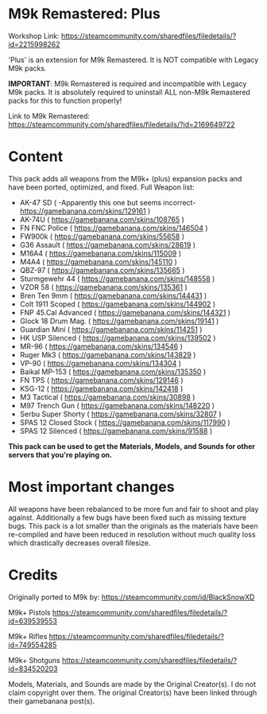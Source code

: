# M9k Remastered: Plus

Workshop Link: https://steamcommunity.com/sharedfiles/filedetails/?id=2215998262

'Plus' is an extension for M9k Remastered. It is NOT compatible with Legacy M9k packs.

**IMPORTANT**: M9k Remastered is required and incompatible with Legacy M9k packs. It is absolutely required to uninstall ALL non-M9k Remastered packs for this to function properly!

Link to M9k Remastered: https://steamcommunity.com/sharedfiles/filedetails/?id=2169649722

# Content

This pack adds all weapons from the M9k+ (plus) expansion packs and have been ported, optimized, and fixed.
Full Weapon list:
- AK-47 SD ( -Apparently this one but seems incorrect- https://gamebanana.com/skins/129161 )
- AK-74U ( https://gamebanana.com/skins/108765 )
- FN FNC Police ( https://gamebanana.com/skins/146504 )
- FW900k ( https://gamebanana.com/skins/55658 )
- G36 Assault ( https://gamebanana.com/skins/28619 )
- M16A4 ( https://gamebanana.com/skins/115009 )
- M4A4 ( https://gamebanana.com/skins/145110 )
- QBZ-97 ( https://gamebanana.com/skins/135665 )
- Sturmgewehr 44 ( https://gamebanana.com/skins/148558 )
- VZOR 58 ( https://gamebanana.com/skins/135361 )
- Bren Ten 9mm ( https://gamebanana.com/skins/144431 )
- Colt 1911 Scoped ( https://gamebanana.com/skins/144902 )
- FNP 45.Cal Advanced ( https://gamebanana.com/skins/144321 )
- Glock 18 Drum Mag. ( https://gamebanana.com/skins/19141 )
- Guardian Mini ( https://gamebanana.com/skins/114251 )
- HK USP Silenced ( https://gamebanana.com/skins/139502 )
- MR-96 ( https://gamebanana.com/skins/134546 )
- Ruger Mk3 ( https://gamebanana.com/skins/143829 )
- VP-90 ( https://gamebanana.com/skins/134304 )
- Baikal MP-153 ( https://gamebanana.com/skins/135350 )
- FN TPS ( https://gamebanana.com/skins/129146 )
- KSG-12 ( https://gamebanana.com/skins/142418 )
- M3 Tactical ( https://gamebanana.com/skins/30898 )
- M97 Trench Gun ( https://gamebanana.com/skins/148220 )
- Serbu Super Shorty ( https://gamebanana.com/skins/32807 )
- SPAS 12 Closed Stock ( https://gamebanana.com/skins/117990 )
- SPAS 12 Silenced ( https://gamebanana.com/skins/91588 )

**This pack can be used to get the Materials, Models, and Sounds for other servers that you're playing on.**

# Most important changes

All weapons have been rebalanced to be more fun and fair to shoot and play against. Additionally a few bugs have been fixed such as missing texture bugs. This pack is a lot smaller than the originals as the materials have been re-compiled and have been reduced in resolution without much quality loss which drastically decreases overall filesize.

# Credits

Originally ported to M9k by: https://steamcommunity.com/id/BlackSnowXD

M9k+ Pistols
https://steamcommunity.com/sharedfiles/filedetails/?id=639539553

M9k+ Rifles
https://steamcommunity.com/sharedfiles/filedetails/?id=749554285

M9k+ Shotguns
https://steamcommunity.com/sharedfiles/filedetails/?id=834520203

Models, Materials, and Sounds are made by the Original Creator(s). I do not claim copyright over them. The original Creator(s) have been linked through their gamebanana post(s).
